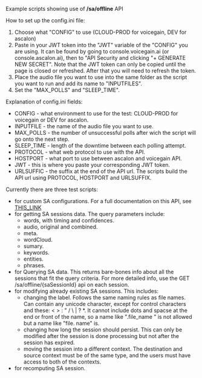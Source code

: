 Example scripts showing use of **/sa/offline** API

How to set up the config.ini file:
1. Choose what "CONFIG" to use (CLOUD-PROD for voicegain, DEV for ascalon)
2. Paste in your JWT token into the "JWT" variable of the "CONFIG" you are using. It can be found by going to console.voicegain.ai (or console.ascalon.ai), then to "API Security and clicking "+ GENERATE NEW SECRET". Note that the JWT token can only be copied until the page is closed or refreshed. After that you will need to refresh the token.
3. Place the audio file you want to use into the same folder as the script you want to run and add its name to "INPUTFILES".
4. Set the "MAX_POLLS" and "SLEEP_TIME".

Explanation of config.ini fields:
* CONFIG - what environment to use for the test: CLOUD-PROD for voicegain or DEV for ascalon.
* INPUTFILE - the name of the audio file you want to use.
* MAX_POLLS - the number of unsuccessful polls after wich the script will go onto the next step.
* SLEEP_TIME - length of the downtime between each polling attempt.
* PROTOCOL - what web protocol to use with the API.
* HOSTPORT - what port to use between ascalon and voicegain API.
* JWT - this is where you paste your corresponding JWT token.
* URLSUFFIC - the suffix at the end of the API url.
The scripts build the API url using PROTOCOL, HOSTPORT and URLSUFFIX.

Currently there are three test scripts:
* for custom SA configurations. For a full documentation on this API, see [THIS_LINK](https://doc1web7b0888269764aux1.ascalon.ai/#tag/sa/operation/saConfigPost)
* for getting SA sessions data. The query parameters include:
    * words, with timing and confidences.
    * audio, original and combined.
    * meta.
    * wordCloud.
    * sumary.
    * keywords.
    * entities.
    * phrases.
* for Querying SA data. This returns bare-bones info about all the sessions that fit the query criteria. For more detailed info, use the GET /sa/offline/{saSessionId} api on each session.
* for modifying already existing SA sessions. This includes:
    * changing the label. Follows the same naming rules as file names. Can contain any unicode character, except for control characters and these: < > : " / \ | ? *. It cannot include dots and spacse at the end or front of the name, so a name like ".file_name " is not allowed but a name like "file. name" is.
    * changing how long the session should persist. This can only be modified after the session is done processing but not after the session has expired.
    * moving the session into a different context. The destination and source context must be of the same type, and the users must have access to both of the contexts.
* for recomputing SA session.
